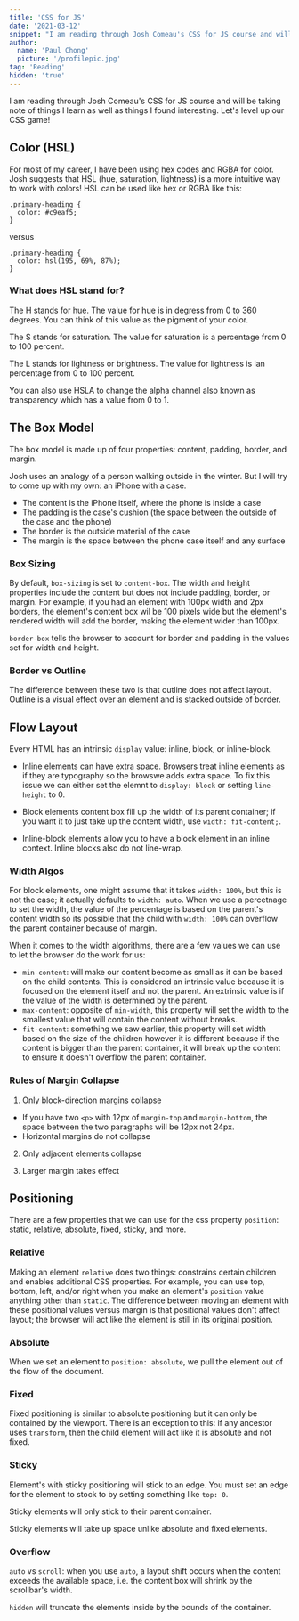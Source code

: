 ```yaml
---
title: 'CSS for JS'
date: '2021-03-12'
snippet: "I am reading through Josh Comeau's CSS for JS course and will be taking note of things I learn as well as things I found interesting. Let's level up our CSS game!"
author:
  name: 'Paul Chong'
  picture: '/profilepic.jpg'
tag: 'Reading'
hidden: 'true'
---
```


I am reading through Josh Comeau's CSS for JS course and will be taking note of things I learn as well as things I found interesting. Let's level up our CSS game!

## Color (HSL)

For most of my career, I have been using hex codes and RGBA for color. Josh suggests that HSL (hue, saturation, lightness) is a more intuitive way to work with colors! HSL can be used like hex or RGBA like this:

```
.primary-heading {
  color: #c9eaf5;
}
```

versus

```
.primary-heading {
  color: hsl(195, 69%, 87%);
}
```

### What does HSL stand for?

The H stands for hue. The value for hue is in degress from 0 to 360 degrees. You can think of this value as the pigment of your color.

The S stands for saturation. The value for saturation is a percentage from 0 to 100 percent.

The L stands for lightness or brightness. The value for lightness is ian percentage from 0 to 100 percent.

You can also use HSLA to change the alpha channel also known as transparency which has a value from 0 to 1.

## The Box Model

The box model is made up of four properties: content, padding, border, and margin.

Josh uses an analogy of a person walking outside in the winter. But I will try to come up with my own: an iPhone with a case.

- The content is the iPhone itself, where the phone is inside a case
- The padding is the case's cushion (the space between the outside of the case and the phone)
- The border is the outside material of the case
- The margin is the space between the phone case itself and any surface

### Box Sizing

By default, `box-sizing` is set to `content-box`. The width and height properties include the content but does not include padding, border, or margin. For example, if you had an element with 100px width and 2px borders, the element's content box wil be 100 pixels wide but the element's rendered width will add the border, making the element wider than 100px.

`border-box` tells the browser to account for border and padding in the values set for width and height.

### Border vs Outline

The difference between these two is that outline does not affect layout. Outline is a visual effect over an element and is stacked outside of border.

## Flow Layout

Every HTML has an intrinsic `display` value: inline, block, or inline-block.

- Inline elements can have extra space. Browsers treat inline elements as if they are typography so the browswe adds extra space. To fix this issue we can either set the elemnt to `display: block` or setting `line-height` to 0.

- Block elements content box fill up the width of its parent container; if you want it to just take up the content width, use `width: fit-content;`.

- Inline-block elements allow you to have a block element in an inline context. Inline blocks also do not line-wrap.

### Width Algos

For block elements, one might assume that it takes `width: 100%`, but this is not the case; it actually defaults to `width: auto`. When we use a percetnage to set the width, the value of the percentage is based on the parent's content width so its possible that the child with `width: 100%` can overflow the parent container because of margin.

When it comes to the width algorithms, there are a few values we can use to let the browser do the work for us:

- `min-content`: will make our content become as small as it can be based on the child contents. This is considered an intrinsic value because it is focused on the element itself and not the parent. An extrinsic value is if the value of the width is determined by the parent.
- `max-content`: opposite of `min-width`, this property will set the width to the smallest value that will contain the content without breaks.
- `fit-content`: something we saw earlier, this property will set width based on the size of the children however it is different because if the content is bigger than the parent container, it will break up the content to ensure it doesn't overflow the parent container.

### Rules of Margin Collapse

1. Only block-direction margins collapse

- If you have two `<p>` with 12px of `margin-top` and `margin-bottom`, the space between the two paragraphs will be 12px not 24px.
- Horizontal margins do not collapse

2. Only adjacent elements collapse

3. Larger margin takes effect

## Positioning

There are a few properties that we can use for the css property `position`: static, relative, absolute, fixed, sticky, and more.

### Relative

Making an element `relative` does two things: constrains certain children and enables additional CSS properties. For example, you can use top, bottom, left, and/or right when you make an element's `position` value anything other than `static`. The difference between moving an element with these positional values versus margin is that positional values don't affect layout; the browser will act like the element is still in its original position.

### Absolute

When we set an element to `position: absolute`, we pull the element out of the flow of the document.

### Fixed

Fixed positioning is similar to absolute positioning but it can only be contained by the viewport. There is an exception to this: if any ancestor uses `transform`, then the child element will act like it is absolute and not fixed.

### Sticky

Element's with sticky positioning will stick to an edge. You must set an edge for the element to stock to by setting something like `top: 0`.

Sticky elements will only stick to their parent container.

Sticky elements will take up space unlike absolute and fixed elements.

### Overflow

`auto` vs `scroll`: when you use `auto`, a layout shift occurs when the content exceeds the available space, i.e. the content box will shrink by the scrollbar's width.

`hidden` will truncate the elements inside by the bounds of the container.
